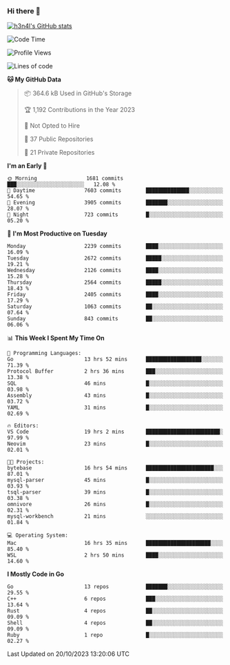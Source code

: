 ### Hi there 👋

[![h3n4l's GitHub stats](https://github-readme-stats.vercel.app/api?username=h3n4l&count_private=true&show_icons=true&theme=radical)](https://github.com/h3n4l/github-readme-stats)

<!--START_SECTION:waka-->
![Code Time](http://img.shields.io/badge/Code%20Time-1%2C634%20hrs%203%20mins-blue)

![Profile Views](http://img.shields.io/badge/Profile%20Views-0-blue)

![Lines of code](https://img.shields.io/badge/From%20Hello%20World%20I%27ve%20Written-3.9%20million%20lines%20of%20code-blue)

**🐱 My GitHub Data** 

> 📦 364.6 kB Used in GitHub's Storage 
 > 
> 🏆 1,192 Contributions in the Year 2023
 > 
> 🚫 Not Opted to Hire
 > 
> 📜 37 Public Repositories 
 > 
> 🔑 21 Private Repositories 
 > 
**I'm an Early 🐤** 

```text
🌞 Morning                1681 commits        ███░░░░░░░░░░░░░░░░░░░░░░   12.08 % 
🌆 Daytime                7603 commits        ██████████████░░░░░░░░░░░   54.65 % 
🌃 Evening                3905 commits        ███████░░░░░░░░░░░░░░░░░░   28.07 % 
🌙 Night                  723 commits         █░░░░░░░░░░░░░░░░░░░░░░░░   05.20 % 
```
📅 **I'm Most Productive on Tuesday** 

```text
Monday                   2239 commits        ████░░░░░░░░░░░░░░░░░░░░░   16.09 % 
Tuesday                  2672 commits        █████░░░░░░░░░░░░░░░░░░░░   19.21 % 
Wednesday                2126 commits        ████░░░░░░░░░░░░░░░░░░░░░   15.28 % 
Thursday                 2564 commits        █████░░░░░░░░░░░░░░░░░░░░   18.43 % 
Friday                   2405 commits        ████░░░░░░░░░░░░░░░░░░░░░   17.29 % 
Saturday                 1063 commits        ██░░░░░░░░░░░░░░░░░░░░░░░   07.64 % 
Sunday                   843 commits         ██░░░░░░░░░░░░░░░░░░░░░░░   06.06 % 
```


📊 **This Week I Spent My Time On** 

```text
💬 Programming Languages: 
Go                       13 hrs 52 mins      ██████████████████░░░░░░░   71.39 % 
Protocol Buffer          2 hrs 36 mins       ███░░░░░░░░░░░░░░░░░░░░░░   13.38 % 
SQL                      46 mins             █░░░░░░░░░░░░░░░░░░░░░░░░   03.98 % 
Assembly                 43 mins             █░░░░░░░░░░░░░░░░░░░░░░░░   03.72 % 
YAML                     31 mins             █░░░░░░░░░░░░░░░░░░░░░░░░   02.69 % 

🔥 Editors: 
VS Code                  19 hrs 2 mins       ████████████████████████░   97.99 % 
Neovim                   23 mins             █░░░░░░░░░░░░░░░░░░░░░░░░   02.01 % 

🐱‍💻 Projects: 
bytebase                 16 hrs 54 mins      ██████████████████████░░░   87.01 % 
mysql-parser             45 mins             █░░░░░░░░░░░░░░░░░░░░░░░░   03.93 % 
tsql-parser              39 mins             █░░░░░░░░░░░░░░░░░░░░░░░░   03.38 % 
omnivore                 26 mins             █░░░░░░░░░░░░░░░░░░░░░░░░   02.31 % 
mysql-workbench          21 mins             ░░░░░░░░░░░░░░░░░░░░░░░░░   01.84 % 

💻 Operating System: 
Mac                      16 hrs 35 mins      █████████████████████░░░░   85.40 % 
WSL                      2 hrs 50 mins       ████░░░░░░░░░░░░░░░░░░░░░   14.60 % 
```

**I Mostly Code in Go** 

```text
Go                       13 repos            ███████░░░░░░░░░░░░░░░░░░   29.55 % 
C++                      6 repos             ███░░░░░░░░░░░░░░░░░░░░░░   13.64 % 
Rust                     4 repos             ██░░░░░░░░░░░░░░░░░░░░░░░   09.09 % 
Shell                    4 repos             ██░░░░░░░░░░░░░░░░░░░░░░░   09.09 % 
Ruby                     1 repo              █░░░░░░░░░░░░░░░░░░░░░░░░   02.27 % 
```




 Last Updated on 20/10/2023 13:20:06 UTC
<!--END_SECTION:waka-->

